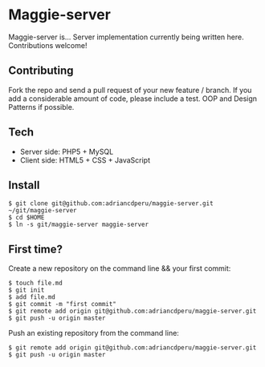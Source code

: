 Maggie-server
=============

Maggie-server is...
Server implementation currently being written here. Contributions welcome!

Contributing
------------

Fork the repo and send a pull request of your new feature / branch. If you add a considerable amount of code,
please include a test. OOP and Design Patterns if possible.

Tech
----

+ Server side: PHP5 + MySQL
+ Client side: HTML5 + CSS + JavaScript

Install
-------

    $ git clone git@github.com:adriancdperu/maggie-server.git ~/git/maggie-server
    $ cd $HOME
    $ ln -s git/maggie-server maggie-server
    

First time?
-----------

Create a new repository on the command line && your first commit:

    $ touch file.md
    $ git init
    $ add file.md
    $ git commit -m "first commit"
    $ git remote add origin git@github.com:adriancdperu/maggie-server.git
    $ git push -u origin master


Push an existing repository from the command line:

    $ git remote add origin git@github.com:adriancdperu/maggie-server.git
    $ git push -u origin master

